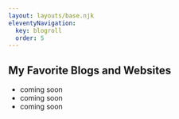 ```yaml
---
layout: layouts/base.njk
eleventyNavigation:
  key: blogroll
  order: 5
---
```

## My Favorite Blogs and Websites

- coming soon
- coming soon
- coming soon
